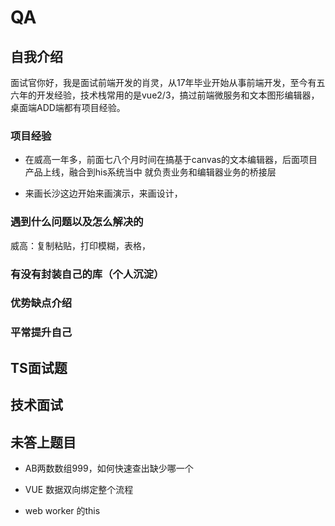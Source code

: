 # QA

## 自我介绍

面试官你好，我是面试前端开发的肖灵，从17年毕业开始从事前端开发，至今有五六年的开发经验，技术栈常用的是vue2/3，搞过前端微服务和文本图形编辑器，桌面端ADD端都有项目经验。

### 项目经验

<!-- 补充自己负责的细节点，还要把之前qiankun的后面项目加进来 -->

- 在威高一年多，前面七八个月时间在搞基于canvas的文本编辑器，后面项目产品上线，融合到his系统当中 就负责业务和编辑器业务的桥接层
<!-- 日志 插件 -->

- 来画长沙这边开始来画演示，来画设计，

### 遇到什么问题以及怎么解决的

威高：复制粘贴，打印模糊，表格，

### 有没有封装自己的库（个人沉淀）

### 优势缺点介绍

### 平常提升自己

## TS面试题

## 技术面试

## 未答上题目

- AB两数数组999，如何快速查出缺少哪一个

- VUE 数据双向绑定整个流程

- web worker 的this
